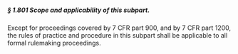 ##### § 1.801 Scope and applicability of this subpart. #####

Except for proceedings covered by 7 CFR part 900, and by 7 CFR part 1200, the rules of practice and procedure in this subpart shall be applicable to all formal rulemaking proceedings.